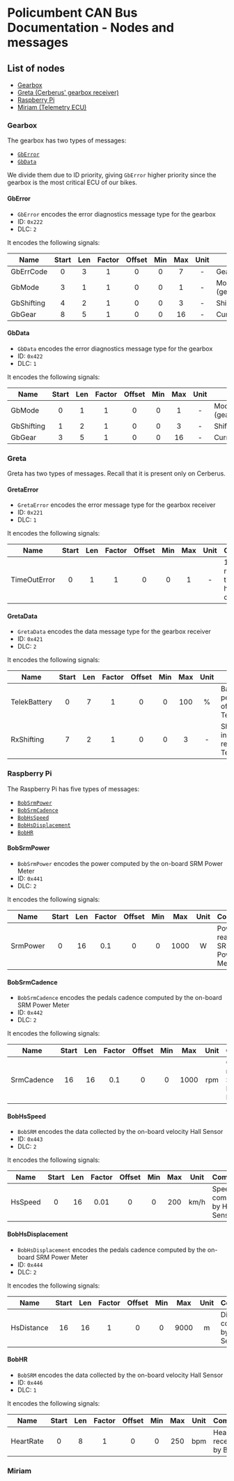 # Policumbent CAN Bus Documentation - Nodes and messages

## List of nodes

- [Gearbox](#gearbox)
- [Greta (Cerberus' gearbox receiver)](#greta)
- [Raspberry Pi](#raspberry-pi)
- [Miriam (Telemetry ECU)](#miriam)

### Gearbox

The gearbox has two types of messages:

- [``GbError``](#gberror)
- [``GbData``](#gbdata)

We divide them due to ID priority, giving ``GbError`` higher priority since the
gearbox is the most critical ECU of our bikes. 

#### GbError

- ``GbError`` encodes the error diagnostics message type for the gearbox
- ID: ``0x222``
- DLC: ``2``

It encodes the following signals:

| Name       | Start | Len | Factor | Offset | Min | Max | Unit | Comment |
|------------|:-----:|:---:|:------:|:------:|:---:|:---:|:----:|---------|
| GbErrCode  | 0     | 3   | 1      | 0      | 0   | 7   | -    | Gearbox error code |
| GbMode     | 3     | 1   | 1      | 0      | 0   | 1   | -    | Mode (gearbox/calibration) |
| GbShifting | 4     | 2   | 1      | 0      | 0   | 3   | -    | Shifting information |
| GbGear     | 8     | 5   | 1      | 0      | 0   | 16  | -    | Current gear |

#### GbData

- ``GbData`` encodes the error diagnostics message type for the gearbox
- ID: ``0x422``
- DLC: ``1``

It encodes the following signals:

| Name       | Start | Len | Factor | Offset | Min | Max | Unit | Comment |
|------------|:-----:|:---:|:------:|:------:|:---:|:---:|:----:|---------|
| GbMode     | 0     | 1   | 1      | 0      | 0   | 1   | -    | Mode (gearbox/calibration) |
| GbShifting | 1     | 2   | 1      | 0      | 0   | 3   | -    | Shifting information |
| GbGear     | 3     | 5   | 1      | 0      | 0   | 16  | -    | Current gear |

### Greta

Greta has two types of messages. Recall that it is present only on Cerberus.

#### GretaError

- ``GretaError`` encodes the error message type for the gearbox receiver
- ID: ``0x221``
- DLC: ``1``

It encodes the following signals:

| Name         | Start | Len | Factor | Offset | Min | Max | Unit | Comment |
|--------------|:-----:|:---:|:------:|:------:|:---:|:---:|:----:|---------|
| TimeOutError | 0     | 1   | 1      | 0      | 0   | 1   | -    | 1 if a receiver timeout has occurred |

#### GretaData

- ``GretaData`` encodes the data message type for the gearbox receiver
- ID: ``0x421``
- DLC: ``2``

It encodes the following signals:

| Name         | Start | Len | Factor | Offset | Min | Max | Unit | Comment |
|--------------|:-----:|:---:|:------:|:------:|:---:|:---:|:----:|---------|
| TelekBattery | 0     | 7   | 1      | 0      | 0   | 100 | %    | Battery percentage of Telekhambion |
| RxShifting   | 7     | 2   | 1      | 0      | 0   | 3   | -    | Shifting information received from Telekhambion |

### Raspberry Pi

The Raspberry Pi has five types of messages:
- [``BobSrmPower``](#bobsrmpower)
- [``BobSrmCadence``](#bobsrmcadence)
- [``BobHsSpeed``](#bobhsspeed)
- [``BobHsDisplacement``](#bobhsdisplacement)
- [``BobHR``](#bobhr)

#### BobSrmPower

- ``BobSrmPower`` encodes the power computed by the on-board SRM Power Meter
- ID: ``0x441``
- DLC: ``2``

It encodes the following signals:

| Name       | Start | Len | Factor | Offset | Min | Max | Unit | Comment |
|------------|:-----:|:---:|:------:|:------:|:---:|:---:|:----:|---------|
| SrmPower   | 0     | 16  | 0.1    | 0      | 0   | 1000| W    | Power read by SRM Power Meter |

#### BobSrmCadence

- ``BobSrmCadence`` encodes the pedals cadence computed by the on-board SRM Power Meter
- ID: ``0x442``
- DLC: ``2``

It encodes the following signals:

| Name       | Start | Len | Factor | Offset | Min | Max | Unit | Comment |
|------------|:-----:|:---:|:------:|:------:|:---:|:---:|:----:|---------|
| SrmCadence | 16    | 16  | 0.1    | 0      | 0   | 1000| rpm  | Cadence read by SRM Power Meter |

#### BobHsSpeed

- ``BobSRM`` encodes the data collected by the on-board velocity Hall Sensor
- ID: ``0x443``
- DLC: ``2``

It encodes the following signals:

| Name       | Start | Len | Factor | Offset | Min | Max | Unit | Comment |
|------------|:-----:|:---:|:------:|:------:|:---:|:---:|:----:|---------|
| HsSpeed    | 0     | 16  | 0.01   | 0      | 0   | 200 | km/h | Speed computed by Hall Sensor |

#### BobHsDisplacement

- ``BobHsDisplacement`` encodes the pedals cadence computed by the on-board SRM Power Meter
- ID: ``0x444``
- DLC: ``2``

It encodes the following signals:

| Name       | Start | Len | Factor | Offset | Min | Max | Unit | Comment |
|------------|:-----:|:---:|:------:|:------:|:---:|:---:|:----:|---------|
| HsDistance | 16    | 16  | 1      | 0      | 0   | 9000| m    | Distance computed by Hall Sensor |

#### BobHR

- ``BobSRM`` encodes the data collected by the on-board velocity Hall Sensor
- ID: ``0x446``
- DLC: ``1``

It encodes the following signals:

| Name       | Start | Len | Factor | Offset | Min | Max | Unit | Comment |
|------------|:-----:|:---:|:------:|:------:|:---:|:---:|:----:|---------|
| HeartRate  | 0     | 8   | 1      | 0      | 0   | 250 | bpm  | Heart rate received by Bob |

### Miriam